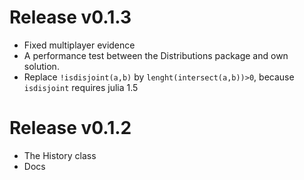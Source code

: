 # Release v0.1.3

- Fixed multiplayer evidence
- A performance test between the Distributions package and own solution.
- Replace `!isdisjoint(a,b)` by `lenght(intersect(a,b))>0`, because `isdisjoint` requires julia 1.5

# Release v0.1.2

- The History class 
- Docs
